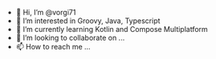 - 👋 Hi, I’m @vorgi71
- 👀 I’m interested in Groovy, Java, Typescript
- 🌱 I’m currently learning Kotlin and Compose Multiplatform
- 💞️ I’m looking to collaborate on ...
- 📫 How to reach me ...

<!---
vorgi71/vorgi71 is a ✨ special ✨ repository because its `README.md` (this file) appears on your GitHub profile.
You can click the Preview link to take a look at your changes.
--->

